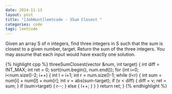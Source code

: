 ```yaml
---
date: 2014-11-13
layout: post
title: "[JobHunt]leetcode - 3Sum Closest "
categories: code
tags: leetcode
---
```


Given an array S of n integers, find three integers in S such that the sum is closest to a given number, target. Return the sum of the three integers. You may assume that each input would have exactly one solution.

<!--more-->
{% highlight cpp %}
 threeSumClosest(vector<int> &num, int target) {
    int diff = INT_MAX;
    int ret = 0;
    sort(num.begin(), num.end());
    for (int i=0; i<num.size()-2; i++) {
        int l = i+1;
        int r = num.size()-1;
        while (l<r) {
            int sum = num[i] + num[l] + num[r];
            int v = abs(sum-target);
            if (v < diff) {
                diff = v;
                ret = sum;
            }
           if (sum>target) {
                r--;
            } else {
                l++;
            }
        }
    }
    return ret;
}
{% endhighlight %}
